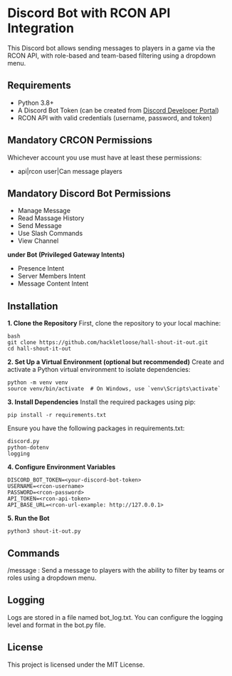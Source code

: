 # Discord Bot with RCON API Integration
This Discord bot allows sending messages to players in a game via the RCON API, with role-based and team-based filtering using a dropdown menu. 
## Requirements
- Python 3.8+
- A Discord Bot Token (can be created from [Discord Developer Portal](https://discord.com/developers/applications))
- RCON API with valid credentials (username, password, and token)

## Mandatory CRCON Permissions
Whichever account you use must have at least these permissions:
- api|rcon user|Can message players

## Mandatory Discord Bot Permissions
- Manage Message
- Read Massage History
- Send Message
- Use Slash Commands
- View Channel

**under Bot (Privileged Gateway Intents)**
- Presence Intent
- Server Members Intent
- Message Content Intent
  
## Installation
**1. Clone the Repository**
   First, clone the repository to your local machine:

   ```
   bash
   git clone https://github.com/hackletloose/hall-shout-it-out.git
   cd hall-shout-it-out
   ```
**2. Set Up a Virtual Environment (optional but recommended)**
   Create and activate a Python virtual environment to isolate dependencies:
   ```
   python -m venv venv
   source venv/bin/activate  # On Windows, use `venv\Scripts\activate`
   ```
**3. Install Dependencies**
   Install the required packages using pip:
   ```
   pip install -r requirements.txt
   ```
   Ensure you have the following packages in requirements.txt:
   ```
   discord.py
   python-dotenv
   logging
   ```
**4. Configure Environment Variables**
   ```
   DISCORD_BOT_TOKEN=<your-discord-bot-token>
   USERNAME=<rcon-username>
   PASSWORD=<rcon-password>
   API_TOKEN=<rcon-api-token>
   API_BASE_URL=<rcon-url-example: http://127.0.0.1>
   ```
**5. Run the Bot**
   ```
   python3 shout-it-out.py
   ```
## Commands
/message <message>: Send a message to players with the ability to filter by teams or roles using a dropdown menu.
## Logging
Logs are stored in a file named bot_log.txt. You can configure the logging level and format in the bot.py file.
## License
This project is licensed under the MIT License.
